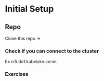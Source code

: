 # Initial Setup

## Repo
Clone this repo -> 

### Check if you can connect to the cluster
Ex nifi.do1.kubelake.comn

### Exercises

